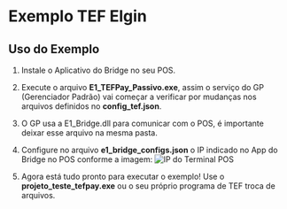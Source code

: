 # Exemplo TEF Elgin

## Uso do Exemplo

1. Instale o Aplicativo do Bridge no seu POS.
2. Execute o arquivo **E1_TEFPay_Passivo.exe**, assim o serviço do GP (Gerenciador Padrão) vai começar a verificar por mudanças nos arquivos definidos no **config_tef.json**. 
3. O GP usa a E1_Bridge.dll para comunicar com o POS, é importante deixar esse arquivo na mesma pasta.  
5. Configure no arquivo **e1_bridge_configs.json** o IP indicado no App do Bridge no POS conforme a imagem:
![IP do Terminal POS]()

6. Agora está tudo pronto para executar o exemplo! Use o **projeto_teste_tefpay.exe** ou o seu próprio programa de TEF troca de arquivos.
